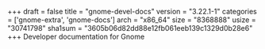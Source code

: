 +++
draft = false
title = "gnome-devel-docs"
version = "3.22.1-1"
categories = ['gnome-extra', 'gnome-docs']
arch = "x86_64"
size = "8368888"
usize = "30741798"
sha1sum = "3605b06d82dd88e12fb061eeb139c1329d0b28e6"
+++
Developer documentation for Gnome